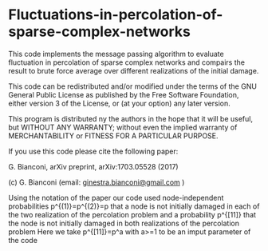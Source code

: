 # Fluctuations-in-percolation-of-sparse-complex-networks
  This code implements the message passing algorithm to evaluate fluctuation in percolation of sparse complex networks
  and compairs the result to brute force average over different realizations of the initial damage.
  
  This code can be redistributed and/or modified
  under the terms of the GNU General Public License as published by
  the Free Software Foundation, either version 3 of the License, or (at
  your option) any later version.
   
  This program is distributed ny the authors in the hope that it will be 
  useful, but WITHOUT ANY WARRANTY; without even the implied warranty of
  MERCHANTABILITY or FITNESS FOR A PARTICULAR PURPOSE.
 
   
  If you use this code please cite the following  paper:
 
  G. Bianconi, arXiv preprint, arXiv:1703.05528 (2017) 
 
  (c) G. Bianconi (email: ginestra.bianconi@gmail.com ) 


 
 Using the notation of the paper our code used node-independent probabilities p^{(1)}=p^{(2)}=p 
 that a node is not initially damaged in each of the two realization of the percolation problem
 and a probability 
 p^{[11]} that the node is not initially damaged in both realizations of the percolation problem
 Here we take
 p^{[11]}=p^a with a>=1 to be an imput parameter of the code
